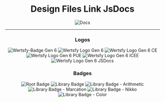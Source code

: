 <div align="center">

# Design Files Link JsDocs

![Docs](https://img.shields.io/badge/JSDocs-black?style=for-the-badge&logo=javascript&logoColor=white)
  
___

### Logos

![Wertsfy-Badge Gen 6](https://github.com/Humbanew/wertsfy/assets/59739253/6ba46e7e-f8b6-4f4d-a0fc-436bfb279918)
![Wertsfy Logo Gen 6](https://github.com/Humbanew/wertsfy/assets/59739253/73c0983e-dc74-41c7-9465-ae5fc0bcbd50)
![Wertsfy Logo Gen 6 CE](https://github.com/Humbanew/wertsfy/assets/59739253/79ed4ca5-9cf1-4e76-a489-ece65d4bfc95)
![Wertsfy Logo Gen 6 PUE](https://github.com/Humbanew/wertsfy/assets/59739253/4ed84535-5c22-46b9-a57b-7a0a1dc01106)
![Wertsfy Logo Gen 6 ICEE](https://github.com/Humbanew/wertsfy/assets/59739253/ac537b50-bf8e-4c26-80bf-bc43afe90fa1)
![Wertsfy Logo Gen 6 JSDocs](https://github.com/Humbanew/wertsfy/assets/59739253/e8e71afd-190e-437e-800e-efd353f91e61)


### Badges

![Root Badge](https://github.com/Humbanew/wertsfy/assets/59739253/0342bd7c-de0b-4b40-a8e2-c6e83733e296)
![Library Badge](https://github.com/Humbanew/wertsfy/assets/59739253/a13efd6e-eacb-4d85-a0a0-dd7329a6def6)
![Library Badge - Arithmetic](https://github.com/Humbanew/wertsfy/assets/59739253/600a6626-109a-41ed-bb3f-7d651b81d3aa)
![Library Badge - Marcation](https://github.com/Humbanew/wertsfy/assets/59739253/b0ebba1f-98cc-4413-9643-3759bc6c564f)
![Library Badge - Nikko](https://github.com/Humbanew/wertsfy/assets/59739253/79db85eb-866d-4b3f-96de-a48687381593)
![Library Badge - Color](https://github.com/Humbanew/wertsfy/assets/59739253/529bdc54-92f1-4f77-9ada-8c2890c9d626)


</div>
